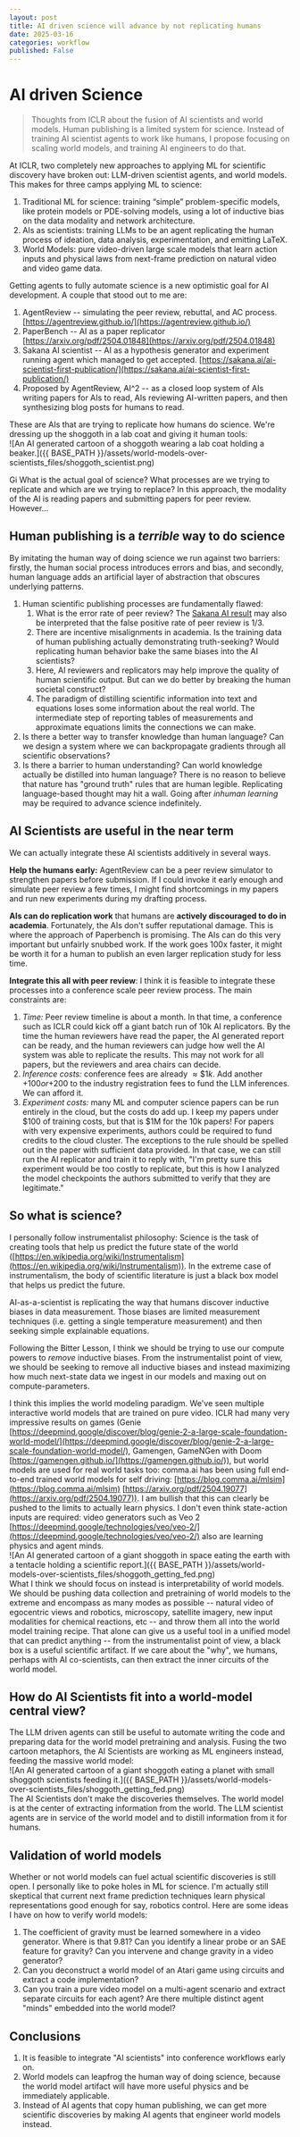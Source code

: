 ```yaml
---
layout: post
title: AI driven science will advance by not replicating humans
date: 2025-03-16
categories: workflow
published: False
---
```

# AI driven Science

> Thoughts from ICLR about the fusion of AI scientists and world models. Human publishing is a limited system for science. Instead of training AI scientist agents to work like humans, I propose focusing on scaling world models, and training AI engineers to do that.

At ICLR, two completely new approaches to applying ML for scientific discovery have broken out: LLM-driven scientist agents, and world models. This makes for three camps applying ML to science:

1. Traditional ML for science: training “simple” problem-specific models, like protein models or PDE-solving models, using a lot of inductive bias on the data modality and network architecture.  
2. AIs as scientists: training LLMs to be an agent replicating the human process of ideation, data analysis, experimentation, and emitting LaTeX.  
3. World Models: pure video-driven large scale models that learn action inputs and physical laws from next-frame prediction on natural video and video game data.

Getting agents to fully automate science is a new optimistic goal for AI development. A couple that stood out to me are:

1. AgentReview -- simulating the peer review, rebuttal, and AC process. [https://agentreview.github.io/](https://agentreview.github.io/)   
2. PaperBench -- AI as a paper replicator [https://arxiv.org/pdf/2504.01848](https://arxiv.org/pdf/2504.01848)   
3. Sakana AI scientist -- AI as a hypothesis generator and experiment running agent which managed to get accepted. [https://sakana.ai/ai-scientist-first-publication/](https://sakana.ai/ai-scientist-first-publication/)   
4. Proposed by AgentReview, AI^2 -- as a closed loop system of AIs writing papers for AIs to read, AIs reviewing AI-written papers, and then synthesizing blog posts for humans to read.

These are AIs that are trying to replicate how humans do science. We're dressing up the shoggoth in a lab coat and giving it human tools:  
![An AI generated cartoon of a shoggoth wearing a lab coat holding a beaker.]({{ BASE_PATH }}/assets/world-models-over-scientists_files/shoggoth_scientist.png) 

Gi What is the actual goal of science? What processes are we trying to replicate and which are we trying to replace? In this approach, the modality of the AI is reading papers and submitting papers for peer review. However...

## Human publishing is a *terrible* way to do science

By imitating the human way of doing science we run against two barriers: firstly, the human social process introduces errors and bias, and secondly, human language adds an artificial layer of abstraction that obscures underlying patterns.

1. Human scientific publishing processes are fundamentally flawed:   
   1. What is the error rate of peer review? The [Sakana AI result](https://sakana.ai/ai-scientist-first-publication/) may also be interpreted that the false positive rate of peer review is 1/3.  
   2. There are incentive misalignments in academia. Is the training data of human publishing actually demonstrating truth-seeking? Would replicating human behavior bake the same biases into the AI scientists?  
   3. Here, AI reviewers and replicators may help improve the quality of human scientific output. But can we do better by breaking the human societal construct?   
   4. The paradigm of distilling scientific information into text and equations loses some information about the real world. The intermediate step of reporting tables of measurements and approximate equations limits the connections we can make.  
2. Is there a better way to transfer knowledge than human language? Can we design a system where we can backpropagate gradients through all scientific observations?  
3. Is there a barrier to human understanding? Can world knowledge actually be distilled into human language? There is no reason to believe that nature has "ground truth" rules that are human legible. Replicating language-based thought may hit a wall. Going after *inhuman learning* may be required to advance science indefinitely.

## AI Scientists are useful in the near term

We can actually integrate these AI scientists additively in several ways.

**Help the humans early:** AgentReview can be a peer review simulator to strengthen papers before submission. If I could invoke it early enough and simulate peer review a few times, I might find shortcomings in my papers and run new experiments during my drafting process.

**AIs can do replication work** that humans are **actively discouraged to do in academia**. Fortunately, the AIs don't suffer reputational damage. This is where the approach of Paperbench is promising. The AIs can do this very important but unfairly snubbed work. If the work goes 100x faster, it might be worth it for a human to publish an even larger replication study for less time.

**Integrate this all with peer review**: I think it is feasible to integrate these processes into a conference scale peer review process. The main constraints are:

1. *Time:* Peer review timeline is about a month. In that time, a conference such as ICLR could kick off a giant batch run of 10k AI replicators. By the time the human reviewers have read the paper, the AI generated report can be ready, and the human reviewers can judge how well the AI system was able to replicate the results. This may not work for all papers, but the reviewers and area chairs can decide.  
2. *Inference costs:* conference fees are already $\approx \$1k$. Add another +$100 or +$200 to the industry registration fees to fund the LLM inferences. We can afford it.  
3. *Experiment costs:* many ML and computer science papers can be run entirely in the cloud, but the costs do add up. I keep my papers under $100 of training costs, but that is $1M for the 10k papers! For papers with very expensive experiments, authors could be required to fund credits to the cloud cluster. The exceptions to the rule should be spelled out in the paper with sufficient data provided. In that case, we can still run the AI replicator and train it to reply with, "I'm pretty sure this experiment would be too costly to replicate, but this is how I analyzed the model checkpoints the authors submitted to verify that they are legitimate."

## So what is science?

I personally follow instrumentalist philosophy: Science is the task of creating tools that help us predict the future state of the world ([https://en.wikipedia.org/wiki/Instrumentalism](https://en.wikipedia.org/wiki/Instrumentalism)). In the extreme case of instrumentalism, the body of scientific literature is just a black box model that helps us predict the future. 

AI-as-a-scientist is replicating the way that humans discover inductive biases in data measurement. Those biases are limited measurement techniques (i.e. getting a single temperature measurement) and then seeking simple explainable equations.

Following the Bitter Lesson, I think we should be trying to use our compute powers to *remove* inductive biases. From the instrumentalist point of view, we should be seeking to remove all inductive biases and instead maximizing how much next-state data we ingest in our models and maxing out on compute-parameters. 

I think this implies the world modeling paradigm. We've seen multiple interactive world models that are trained on pure video. ICLR had many very impressive results on games (Genie [https://deepmind.google/discover/blog/genie-2-a-large-scale-foundation-world-model/](https://deepmind.google/discover/blog/genie-2-a-large-scale-foundation-world-model/), Gamengen, GameNGen with Doom [https://gamengen.github.io/](https://gamengen.github.io/)), but world models are used for real world tasks too: comma.ai has been using full end-to-end trained world models for self driving: [https://blog.comma.ai/mlsim](https://blog.comma.ai/mlsim) [https://arxiv.org/pdf/2504.19077](https://arxiv.org/pdf/2504.19077)). I am bullish that this can clearly be pushed to the limits to actually learn physics. I don't even think state-action inputs are required: video generators such as Veo 2 [https://deepmind.google/technologies/veo/veo-2/](https://deepmind.google/technologies/veo/veo-2/) also are learning physics and agent minds.  
![An AI generated cartoon of a giant shoggoth in space eating the earth with a tentacle holding a scientific report.]({{ BASE_PATH }}/assets/world-models-over-scientists_files/shoggoth_getting_fed.png)  
What I think we should focus on instead is interpretability of world models. We should be pushing data collection and pretraining of world models to the extreme and encompass as many modes as possible -- natural video of egocentric views and robotics, microscopy, satellite imagery, new input modalities for chemical reactions, etc -- and throw them all into the world model training recipe. That alone can give us a useful tool in a unified model that can predict anything -- from the instrumentalist point of view, a black box is a useful scientific artifact. If we care about the "why", we humans, perhaps with AI co-scientists, can then extract the inner circuits of the world model.

## How do AI Scientists fit into a world-model central view?

The LLM driven agents can still be useful to automate writing the code and preparing data for the world model pretraining and analysis. Fusing the two cartoon metaphors, the AI Scientists are working as ML engineers instead, feeding the massive world model:  
![An AI generated cartoon of a giant shoggoth eating a planet with small shoggoth scientists feeding it.]({{ BASE_PATH }}/assets/world-models-over-scientists_files/shoggoth_getting_fed.png)  
The AI Scientists don't make the discoveries themselves. The world model is at the center of extracting information from the world. The LLM scientist agents are in service of the world model and to distill information from it for humans.

## Validation of world models

Whether or not world models can fuel actual scientific discoveries is still open. I personally like to poke holes in ML for science. I'm actually still skeptical that current next frame prediction techniques learn physical representations good enough for say, robotics control. Here are some ideas I have on how to verify world models:

1. The coefficient of gravity must be learned somewhere in a video generator. Where is that 9.81? Can you identify a linear probe or an SAE feature for gravity? Can you intervene and change gravity in a video generator?  
2. Can you deconstruct a world model of an Atari game using circuits and extract a code implementation?  
3. Can you train a pure video model on a multi-agent scenario and extract separate circuits for each agent? Are there multiple distinct agent "minds" embedded into the world model? 

## Conclusions

1. It is feasible to integrate "AI scientists" into conference workflows early on.  
2. World models can leapfrog the human way of doing science, because the world model artifact will have more useful physics and be immediately applicable.  
3. Instead of AI agents that copy human publishing, we can get more scientific discoveries by making AI agents that engineer world models instead.
